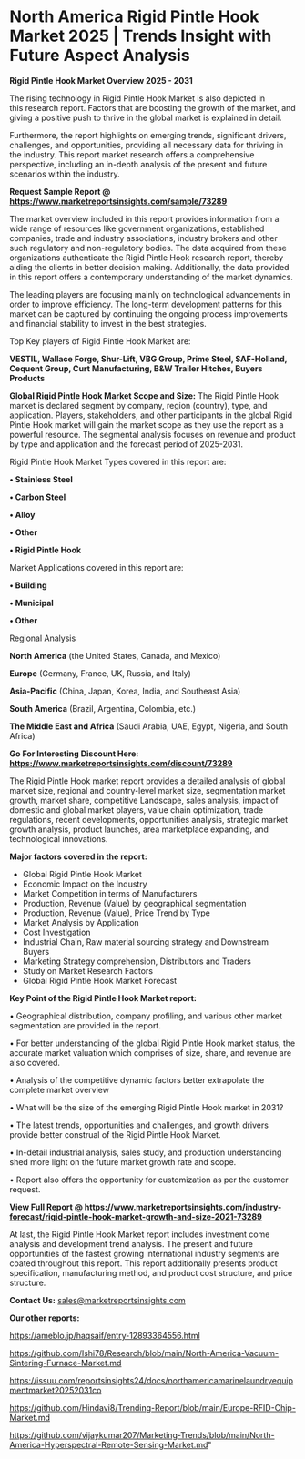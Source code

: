 # North America Rigid Pintle Hook Market 2025 | Trends Insight with Future Aspect Analysis

<Strong> Rigid Pintle Hook Market Overview 2025 - 2031</strong>

The rising technology in Rigid Pintle Hook Market is also depicted in this research report. Factors that are boosting the growth of the market, and giving a positive push to thrive in the global market is explained in detail.

Furthermore, the report highlights on emerging trends, significant drivers, challenges, and opportunities, providing all necessary data for thriving in the industry. This report market research offers a comprehensive perspective, including an in-depth analysis of the present and future scenarios within the industry.

<strong>Request Sample Report @ <a href=https://www.marketreportsinsights.com/sample/73289>https://www.marketreportsinsights.com/sample/73289</a></strong>

The market overview included in this report provides information from a wide range of resources like government organizations, established companies, trade and industry associations, industry brokers and other such regulatory and non-regulatory bodies. The data acquired from these organizations authenticate the Rigid Pintle Hook research report, thereby aiding the clients in better decision making. Additionally, the data provided in this report offers a contemporary understanding of the market dynamics.

The leading players are focusing mainly on technological advancements in order to improve efficiency. The long-term development patterns for this market can be captured by continuing the ongoing process improvements and financial stability to invest in the best strategies.

Top Key players of Rigid Pintle Hook Market are:

<strong>VESTIL, Wallace Forge, Shur-Lift, VBG Group, Prime Steel, SAF-Holland, Cequent Group, Curt Manufacturing, B&W Trailer Hitches, Buyers Products</strong>

<strong><b>Global Rigid Pintle Hook Market Scope and Size:</b></strong>
The Rigid Pintle Hook market is declared segment by company, region (country), type, and application. Players, stakeholders, and other participants in the global Rigid Pintle Hook market will gain the market scope as they use the report as a powerful resource. The segmental analysis focuses on revenue and product by type and application and the forecast period of 2025-2031.

Rigid Pintle Hook Market Types covered in this report are:

<strong>• Stainless Steel

• Carbon Steel

• Alloy

• Other

• Rigid Pintle Hook</strong>

Market Applications covered in this report are:

<strong>• Building

• Municipal

• Other</strong> 

Regional Analysis

<strong>North America</strong> (the United States, Canada, and Mexico)

<strong>Europe</strong> (Germany, France, UK, Russia, and Italy)

<strong>Asia-Pacific</strong> (China, Japan, Korea, India, and Southeast Asia)

<strong>South America</strong> (Brazil, Argentina, Colombia, etc.)

<strong>The Middle East and Africa</strong> (Saudi Arabia, UAE, Egypt, Nigeria, and South Africa)

<strong>Go For Interesting Discount Here: <a href=https://www.marketreportsinsights.com/discount/73289>https://www.marketreportsinsights.com/discount/73289</a></strong>

The Rigid Pintle Hook market report provides a detailed analysis of global market size, regional and country-level market size, segmentation market growth, market share, competitive Landscape, sales analysis, impact of domestic and global market players, value chain optimization, trade regulations, recent developments, opportunities analysis, strategic market growth analysis, product launches, area marketplace expanding, and technological innovations.

<strong><b>Major factors covered in the report:</b></strong>
<ul>
  <li>Global Rigid Pintle Hook Market </li>
  <li>Economic Impact on the Industry</li>
  <li>Market Competition in terms of Manufacturers</li>
  <li>Production, Revenue (Value) by geographical segmentation</li>
  <li>Production, Revenue (Value), Price Trend by Type</li>
  <li>Market Analysis by Application</li>
  <li>Cost Investigation</li>
  <li>Industrial Chain, Raw material sourcing strategy and Downstream Buyers</li>
  <li>Marketing Strategy comprehension, Distributors and Traders</li>
  <li>Study on Market Research Factors</li>
  <li>Global Rigid Pintle Hook Market Forecast</li>
</ul>

<strong><b>Key Point of the Rigid Pintle Hook Market report:</b></strong>

• Geographical distribution, company profiling, and various other market segmentation are provided in the report.

• For better understanding of the global Rigid Pintle Hook market status, the accurate market valuation which comprises of size, share, and revenue are also covered.

• Analysis of the competitive dynamic factors better extrapolate the complete market overview

• What will be the size of the emerging Rigid Pintle Hook market in 2031?

• The latest trends, opportunities and challenges, and growth drivers provide better construal of the Rigid Pintle Hook Market.

• In-detail industrial analysis, sales study, and production understanding shed more light on the future market growth rate and scope.

• Report also offers the opportunity for customization as per the customer request.

<strong><b>View Full Report @ <a href=https://www.marketreportsinsights.com/industry-forecast/rigid-pintle-hook-market-growth-and-size-2021-73289>https://www.marketreportsinsights.com/industry-forecast/rigid-pintle-hook-market-growth-and-size-2021-73289</a></b></strong>


At last, the Rigid Pintle Hook Market report includes investment come analysis and development trend analysis. The present and future opportunities of the fastest growing international industry segments are coated throughout this report. This report additionally presents product specification, manufacturing method, and product cost structure, and price structure.

<strong>Contact Us:</strong>
sales@marketreportsinsights.com

<strong>Our other reports:</strong>

<a href=https://ameblo.jp/haqsaif/entry-12893364556.html>https://ameblo.jp/haqsaif/entry-12893364556.html</a>

<a href=https://github.com/Ishi78/Research/blob/main/North-America-Vacuum-Sintering-Furnace-Market.md>https://github.com/Ishi78/Research/blob/main/North-America-Vacuum-Sintering-Furnace-Market.md</a>

<a href=https://issuu.com/reportsinsights24/docs/northamericamarinelaundryequipmentmarket20252031co>https://issuu.com/reportsinsights24/docs/northamericamarinelaundryequipmentmarket20252031co</a>

<a href=https://github.com/Hindavi8/Trending-Report/blob/main/Europe-RFID-Chip-Market.md>https://github.com/Hindavi8/Trending-Report/blob/main/Europe-RFID-Chip-Market.md</a>

<a href=https://github.com/vijaykumar207/Marketing-Trends/blob/main/North-America-Hyperspectral-Remote-Sensing-Market.md>https://github.com/vijaykumar207/Marketing-Trends/blob/main/North-America-Hyperspectral-Remote-Sensing-Market.md</a>"
